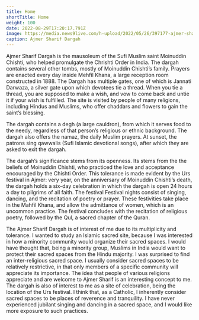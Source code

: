 ```yaml
---
title: Home
shortTitle: Home
weight: 100
date: 2022-08-29T17:20:17.791Z
image: https://media.news9live.com/h-upload/2022/05/26/397177-ajmer-sharif-dargah.webp
caption: Ajmer Sharif Dargah
---
```

<!--StartFragment-->

Ajmer Sharif Dargah is the mausoleum of the Sufi Muslim saint Moinuddin Chishti, who helped promulgate the Chrishti Order in India. The dargah contains several other tombs, mostly of Moinuddin Chishti’s family. Prayers are enacted every day inside Mehfil Khana, a large reception room constructed in 1888. The Dargah has multiple gates, one of which is Jannati Darwaza, a silver gate upon which devotees tie a thread. When you tie a thread, you are supposed to make a wish, and vow to come back and untie it if your wish is fulfilled. The site is visited by people of many religions, including Hindus and Muslims, who offer chaddars and flowers to gain the saint’s blessing.

The dargah contains a degh (a large cauldron), from which it serves food to the needy, regardless of that person’s religious or ethnic background. The dargah also offers the namaz, the daily Muslim prayers. At sunset, the patrons sing qawwalis (Sufi Islamic devotional songs), after which they are asked to exit the dargah.

The dargah’s significance stems from its openness. Its stems from the the beliefs of Moinuddin Chishti, who practiced the love and acceptance encouraged by the Chishti Order. This tolerance is made evident by the Urs festival in Ajmer: very year, on the anniversary of Moinuddin Chishti’s death, the dargah holds a six-day celebration in which the dargah is open 24 hours a day to pilgrims of all faith. The festival Festival nights consist of singing, dancing, and the recitation of poetry or prayer. These festivities take place in the Mahfil Khana, and allow the admittance of women, which is an uncommon practice. The festival concludes with the recitation of religious poetry, followed by the Qul, a sacred chapter of the Quran.

The Ajmer Sharif Dargah is of interest of me due to its multiplicity and tolerance. I wanted to study an Islamic sacred site, because I was interested in how a minority community would organize their sacred spaces. I would have thought that, being a minority group, Muslims in India would want to protect their sacred spaces from the Hindu majority. I was surprised to find an inter-religious sacred space. I usually consider sacred spaces to be relatively restrictive, in that only members of a specific community will appreciate its importance. The idea that people of various religions appreciate and are welcome to Ajmer Sharif is an interesting concept to me. The dargah is also of interest to me as a site of celebration, being the location of the Urs festival. I think that, as a Catholic, I inherently consider sacred spaces to be places of reverence and tranquility. I have never experienced jubilant singing and dancing in a sacred space, and I would like more exposure to such practices.

<!--EndFragment-->